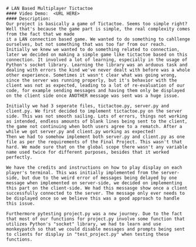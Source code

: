     # LAN Based Multiplayer Tictactoe
    #### Video Demo:  <URL HERE>
    #### Description:
    Our project is basically a game of Tictactoe. Seems too simple right? Well that's because the game part is simple, the real complexity comes from the fact that we made
    it a LAN connection based game. We wanted to do something to cahllenge ourselves, but not something that was too far from our reach. Initially we knew we wanted to do something related to connection, later we decided on making a simple game like tictactoe based on this connection. It involved a lot of learning, especially in the usage of Python's socket library. Learning the library was an arduous task and dealing with errors the kind we've never dealt with before was a whole other experience. Sometimes it wasn't clear what was going wrong, since the server was running properly, but it's behavior with the client was not as expected, leading to a lot of re-evaluation of our code, for example sending messages and having them only be displayed on the client side once ANOTHER message was sent was a huge issue.
    
    Initially we had 3 seperate files, tictactoe.py, server.py and client.py. We first decided to implement tictactoe.py on the server side. This was not smooth sailing. Lots of errors, things not working as intended, endless amounts of blank lines being sent to the client, the game not continuing when both users agree to a rematch. After a while we got server.py and client.py working as expected!
    Then we had to somehow implement both server.py and client.py as one file as per the requirements of the Final Project. This wasn't that hard. We made sure that on the global scope there wasn't any variable name used twice for different purposes, besides that it worked perfectly.

    We have the credits and instructions on how to play display on each player's terminal. This was initially implemented from the server-side, but due to the weird error of messages being delayed by one message when implemented on server-side, we decided on implementing this part on the client-side. We had this messasge show once a client successfully connected to the server. The message only ever needs to be displayed once so we believe this was a good approach to handle this issue.
    
    Furthermore pytesting project.py was a new journey. Due to the fact that most of our functions for project.py involve some function that utilizes Python's "socket" library, we had to learn and use monkeypatch so that we could disable messages and prompts being sent to clients for display in "test_project.py" when testing these functions.


